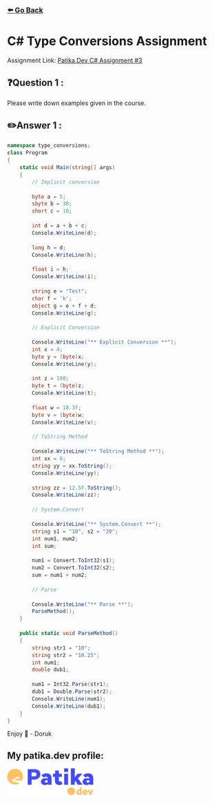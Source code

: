 ### [⬅️ Go Back](../../README.md)

# C# Type Conversions Assignment

Assignment Link: [Patika.Dev C# Assignment #3](https://app.patika.dev/courses/csharp-101/6-tip-donusumleri)

## ❓Question 1 :

Please write down examples given in the course.

## ✏️Answer 1 :

```c#
namespace type_conversions;
class Program
{
    static void Main(string[] args)
    {
        // Implicit conversion

        byte a = 5;
        sbyte b = 30;
        short c = 10;

        int d = a + b + c;
        Console.WriteLine(d);

        long h = d;
        Console.WriteLine(h);

        float i = h;
        Console.WriteLine(i);

        string e = "Test";
        char f = 'k';
        object g = e + f + d;
        Console.WriteLine(g);

        // Explicit Conversion

        Console.WriteLine("** Explicit Conversion **");
        int x = 4;
        byte y = (byte)x;
        Console.WriteLine(y);

        int z = 100;
        byte t = (byte)z;
        Console.WriteLine(t);

        float w = 10.3f;
        byte v = (byte)w;
        Console.WriteLine(v);

        // ToString Method

        Console.WriteLine("** ToString Method **");
        int xx = 6;
        string yy = xx.ToString();
        Console.WriteLine(yy);

        string zz = 12.5f.ToString();
        Console.WriteLine(zz);

        // System.Convert

        Console.WriteLine("** System.Convert **");
        string s1 = "10", s2 = "20";
        int num1, num2;
        int sum;

        num1 = Convert.ToInt32(s1);
        num2 = Convert.ToInt32(s2);
        sum = num1 + num2;

        // Parse

        Console.WriteLine("** Parse **");
        ParseMethod();
    }

    public static void ParseMethod()
    {
        string str1 = "10";
        string str2 = "10.25";
        int num1;
        double dub1;

        num1 = Int32.Parse(str1);
        dub1 = Double.Parse(str2);
        Console.WriteLine(num1);
        Console.WriteLine(dub1);
    }
}
```

Enjoy 🚀 - Doruk

## My patika.dev profile:

<a href="https://app.patika.dev/kaolin"><img src="../../assets/newPatikaLogo.svg" width=200/></a>
